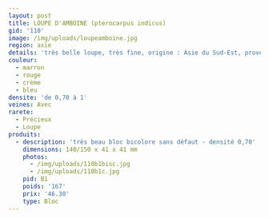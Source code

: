 ```yaml
---
layout: post
title: LOUPE D'AMBOINE (pterocarpus indicus)
gid: '110'
image: /img/uploads/loupeamboine.jpg
region: asie
details: 'très belle loupe, très fine, origine : Asie du Sud-Est, provenance : USA'
couleur:
  - marron
  - rouge
  - crème
  - bleu
densite: 'de 0,70 à 1'
veines: Avec
rarete:
  - Précieux
  - Loupe
produits:
  - description: 'très beau bloc bicolore sans défaut - densité 0,70'
    dimensions: 140/150 x 41 x 41 mm
    photos:
      - /img/uploads/110b1bisc.jpg
      - /img/uploads/110b1c.jpg
    pid: B1
    poids: '167'
    prix: '46.30'
    type: Bloc
---
```


